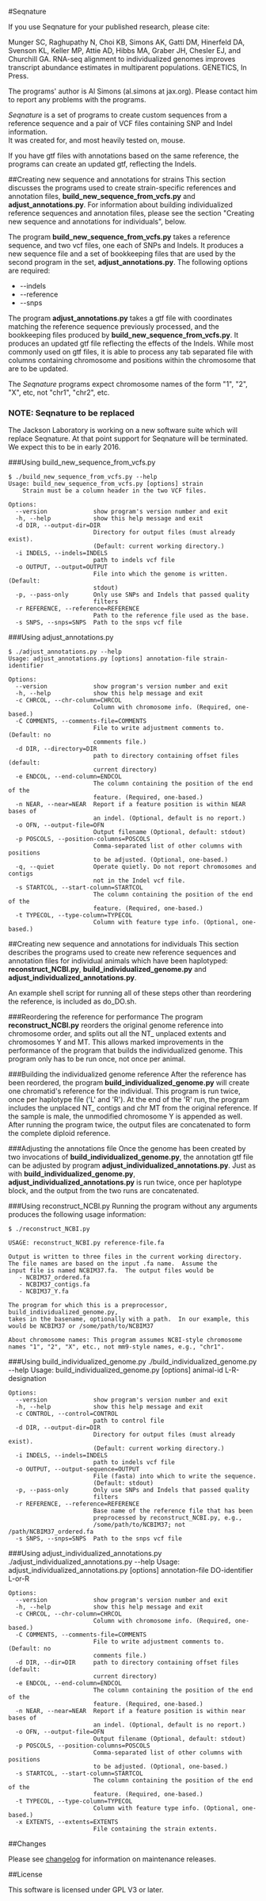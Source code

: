 #Seqnature

If you use Seqnature for your published research, please cite:

Munger SC, Raghupathy N, Choi KB, Simons AK, Gatti DM, Hinerfeld DA, Svenson KL, 
Keller MP, Attie AD, Hibbs MA, Graber JH, Chesler EJ, and Churchill GA. 
RNA-seq alignment to individualized genomes improves transcript abundance 
estimates in multiparent populations. GENETICS, In Press. 

The programs' author is Al Simons (al.simons at jax.org).  Please contact him
to report any problems with the programs.

_Seqnature_ is a set of programs to create custom sequences from a reference 
sequence and a pair of VCF files containing SNP and Indel information.  
It was created for, and most heavily tested on, mouse.

If you have gtf files with annotations based on the same reference, the
programs can create an updated gtf, reflecting the Indels.

##Creating new sequence and annotations for strains
This section discusses the programs used to create strain-specific references
and annotation files, __build_new_sequence_from_vcfs.py__ and
__adjust_annotations.py__.  For information about building individualized
reference sequences and annotation files, please see the section
"Creating new sequence and annotations for individuals", below.

The program __build_new_sequence_from_vcfs.py__ takes a reference sequence, 
and two vcf files, one each of SNPs and Indels.  It produces a new
sequence file and a set of bookkeeping files that are used by the second
program in the set, __adjust_annotations.py__.  The following options are
required:
* --indels
* --reference
* --snps

The program __adjust_annotations.py__ takes a gtf file with coordinates matching
the reference sequence previously processed, and the bookkeeping files produced
by __build_new_sequence_from_vcfs.py__.  It produces an updated gtf file reflecting
the effects of the Indels.  While most commonly used on gtf files, it is able 
to process any tab separated file with columns containing chromosome and 
positions within the chromosome that are to be updated.

The _Seqnature_ programs expect chromosome names of the form "1", "2", "X", etc,
not "chr1", "chr2", etc.

### NOTE: Seqnature to be replaced

The Jackson Laboratory is working on a new software suite which will replace
Seqnature.  At that point support for Seqnature will be terminated.  We expect
this to be in early 2016.

###Using build_new_sequence_from_vcfs.py

    $ ./build_new_sequence_from_vcfs.py --help
    Usage: build_new_sequence_from_vcfs.py [options] strain
        Strain must be a column header in the two VCF files.

    Options:
      --version             show program's version number and exit
      -h, --help            show this help message and exit
      -d DIR, --output-dir=DIR
                            Directory for output files (must already exist).
                            (Default: current working directory.)
      -i INDELS, --indels=INDELS
                            path to indels vcf file
      -o OUTPUT, --output=OUTPUT
                            File into which the genome is written. (Default:
                            stdout)
      -p, --pass-only       Only use SNPs and Indels that passed quality
                            filters
      -r REFERENCE, --reference=REFERENCE
                            Path to the reference file used as the base.
      -s SNPS, --snps=SNPS  Path to the snps vcf file

###Using adjust_annotations.py

    $ ./adjust_annotations.py --help
    Usage: adjust_annotations.py [options] annotation-file strain-identifier

    Options:
      --version             show program's version number and exit
      -h, --help            show this help message and exit
      -c CHRCOL, --chr-column=CHRCOL
                            Column with chromosome info. (Required, one-based.)
      -C COMMENTS, --comments-file=COMMENTS
                            File to write adjustment comments to. (Default: no
                            comments file.)
      -d DIR, --directory=DIR
                            path to directory containing offset files (default:
                            current directory)
      -e ENDCOL, --end-column=ENDCOL
                            The column containing the position of the end of the
                            feature. (Required, one-based.)
      -n NEAR, --near=NEAR  Report if a feature position is within NEAR bases of
                            an indel. (Optional, default is no report.)
      -o OFN, --output-file=OFN
                            Output filename (Optional, default: stdout)
      -p POSCOLS, --position-columns=POSCOLS
                            Comma-separated list of other columns with positions
                            to be adjusted. (Optional, one-based.)
      -q, --quiet           Operate quietly. Do not report chromosomes and contigs
                            not in the Indel vcf file.
      -s STARTCOL, --start-column=STARTCOL
                            The column containing the position of the end of the
                            feature. (Required, one-based.)
      -t TYPECOL, --type-column=TYPECOL
                            Column with feature type info. (Optional, one-based.)

##Creating new sequence and annotations for individuals
This section describes the programs used to create new reference sequences and 
annotation files for individual animals which have been haplotyped: 
__reconstruct_NCBI.py__, __build_individualized_genome.py__ and
__adjust_individualized_annotations.py__.

An example shell script for running all of these steps other than reordering the
reference, is included as do_DO.sh.

###Reordering the reference for performance
The program __reconstruct_NCBI.py__ reorders the original genome reference into 
chromosome order, and splits out all the NT_ unplaced extents and chromosomes Y 
and MT.  This allows marked improvements in the performance of the program that 
builds the individualized genome.  This program only has to be run once, not
once per animal.

###Building the individualized genome reference
After the reference has been reordered, the program __build_individualized_genome.py__
will create one chromatid's reference for the individual.  This program is run twice,
once per haplotype file ('L' and 'R').  At the end of the 'R' run, the program
includes the unplaced NT_ contigs
and chr MT from the original reference.  If the sample is male, 
the unmodified chromosome Y is appended as well.  After running the program twice,
the output files are concatenated to form the complete diploid reference.

###Adjusting the annotations file
Once the genome has been created by two invocations of __build_individualized_genome.py__,
the annotation gtf file can be adjusted by program __adjust_individualized_annotations.py__.
Just as with __build_individualized_genome.py__, __adjust_individualized_annotations.py__ is
run twice, once per haplotype block, and the output from the two runs are concatenated.

###Using reconstruct_NCBI.py
Running the program without any arguments produces the following usage information:

    $ ./reconstruct_NCBI.py
    
    USAGE: reconstruct_NCBI.py reference-file.fa

    Output is written to three files in the current working directory.
    The file names are based on the input .fa name.  Assume the
    input file is named NCBIM37.fa.  The output files would be
       - NCBIM37_ordered.fa
       - NCBIM37_contigs.fa
       - NCBIM37_Y.fa

    The program for which this is a preprocessor, build_individualized_genome.py,
    takes in the basename, optionally with a path.  In our example, this 
    would be NCBIM37 or /some/path/to/NCBIM37

    About chromosome names: This program assumes NCBI-style chromosome
    names "1", "2", "X", etc., not mm9-style names, e.g., "chr1".

###Using build_individualized_genome.py
    ./build_individualized_genome.py --help
    Usage: build_individualized_genome.py [options] animal-id L-R-designation

    Options:
      --version             show program's version number and exit
      -h, --help            show this help message and exit
      -c CONTROL, --control=CONTROL
                            path to control file
      -d DIR, --output-dir=DIR
                            Directory for output files (must already exist).
                            (Default: current working directory.)
      -i INDELS, --indels=INDELS
                            path to indels vcf file
      -o OUTPUT, --output-sequence=OUTPUT
                            File (fasta) into which to write the sequence.
                            (Default: stdout)
      -p, --pass-only       Only use SNPs and Indels that passed quality
                            filters
      -r REFERENCE, --reference=REFERENCE
                            Base name of the reference file that has been
                            preprocessed by reconstruct_NCBI.py, e.g.,
                            /some/path/to/NCBIM37; not /path/NCBIM37_ordered.fa
      -s SNPS, --snps=SNPS  Path to the snps vcf file

###Using adjust_individualized_annotations.py
    ./adjust_individualized_annotations.py --help
    Usage: adjust_individualized_annotations.py [options] annotation-file DO-identifier L-or-R

    Options:
      --version             show program's version number and exit
      -h, --help            show this help message and exit
      -c CHRCOL, --chr-column=CHRCOL
                            Column with chromosome info. (Required, one-based.)
      -C COMMENTS, --comments-file=COMMENTS
                            File to write adjustment comments to. (Default: no
                            comments file.)
      -d DIR, --dir=DIR     path to directory containing offset files (default:
                            current directory)
      -e ENDCOL, --end-column=ENDCOL
                            The column containing the position of the end of the
                            feature. (Required, one-based.)
      -n NEAR, --near=NEAR  Report if a feature position is within near bases of
                            an indel. (Optional, default is no report.)
      -o OFN, --output-file=OFN
                            Output filename (Optional, default: stdout)
      -p POSCOLS, --position-columns=POSCOLS
                            Comma-separated list of other columns with positions
                            to be adjusted. (Optional, one-based.)
      -s STARTCOL, --start-column=STARTCOL
                            The column containing the position of the end of the
                            feature. (Required, one-based.)
      -t TYPECOL, --type-column=TYPECOL
                            Column with feature type info. (Optional, one-based.)
      -x EXTENTS, --extents=EXTENTS
                            File containing the strain extents.

##Changes

Please see [changelog](https://github.com/jaxcs/seqnature/changelog) for information on maintenance releases.

##License

This software is licensed under GPL V3 or later.
